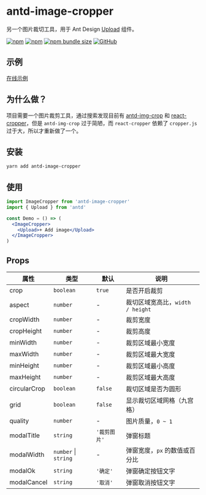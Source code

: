 # antd-image-cropper

另一个图片裁切工具，用于 Ant Design [Upload](https://ant.design/components/upload-cn/) 组件。

[![npm](https://img.shields.io/npm/v/antd-image-cropper.svg?style=flat-square)](https://www.npmjs.com/package/antd-image-cropper)
[![npm](https://img.shields.io/npm/dt/antd-image-cropper?style=flat-square)](https://www.npmtrends.com/antd-image-cropper)
[![npm bundle size](https://img.shields.io/bundlephobia/minzip/antd-image-cropper?style=flat-square)](https://bundlephobia.com/result?p=antd-image-cropper)
[![GitHub](https://img.shields.io/github/license/dream2023/antd-image-cropper?style=flat-square)](https://github.com/dream2023/antd-image-cropper/blob/master/LICENSE)

## 示例

[在线示例](https://dream2023.github.io/antd-image-cropper)

## 为什么做？

项目需要一个图片裁剪工具，通过搜索发现目前有 [antd-img-crop](https://github.com/nanxiaobei/antd-img-crop) 和 [react-cropper](https://www.npmjs.com/package/react-cropper)，但是 `antd-img-crop` 过于简陋，而 `react-cropper` 依赖了 `cropper.js` 过于大，所以才重新做了一个。

## 安装

```sh
yarn add antd-image-cropper
```

## 使用

```jsx
import ImageCropper from 'antd-image-cropper'
import { Upload } from 'antd'

const Demo = () => (
  <ImageCropper>
    <Upload>+ Add image</Upload>
  </ImageCropper>
)
```

## Props

| 属性         | 类型                 | 默认         | 说明                             |
| ------------ | -------------------- | ------------ | -------------------------------- |
| crop       | `boolean`             | `true`            | 是否开启裁剪|
| aspect       | `number`             | -            | 裁切区域宽高比，`width / height` |
| cropWidth    | `number`             | -            | 裁剪宽度                         |
| cropHeight   | `number`             | -            | 裁剪高度                         |
| minWidth     | `number`             | -            | 裁剪区域最小宽度                 |
| maxWidth     | `number`             | -            | 裁剪区域最大宽度                 |
| minHeight    | `number`             | -            | 裁剪区域最小高度                 |
| maxHeight    | `number`             | -            | 裁剪区域最大高度                 |
| circularCrop | `boolean`            | `false`      | 裁切区域是否为圆形               |
| grid         | `boolean`            | `false`      | 显示裁切区域网格（九宫格）       |
| quality      | `number`             | -            | 图片质量，`0 ~ 1`                |
| modalTitle   | `string`             | `'裁剪图片'` | 弹窗标题                         |
| modalWidth   | `number` \| `string` | -            | 弹窗宽度，`px` 的数值或百分比    |
| modalOk      | `string`             | `'确定'`     | 弹窗确定按钮文字                 |
| modalCancel  | `string`             | `'取消'`     | 弹窗取消按钮文字                 |
